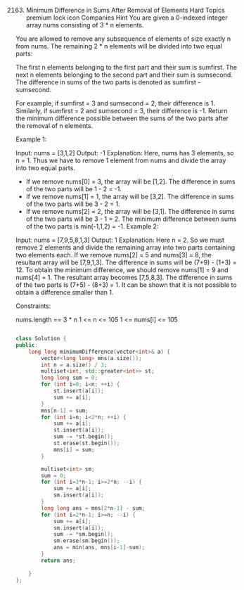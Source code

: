 2163. Minimum Difference in Sums After Removal of Elements
Hard
Topics
premium lock icon
Companies
Hint
You are given a 0-indexed integer array nums consisting of 3 * n elements.

You are allowed to remove any subsequence of elements of size exactly n from nums. The remaining 2 * n elements will be divided into two equal parts:

The first n elements belonging to the first part and their sum is sumfirst.
The next n elements belonging to the second part and their sum is sumsecond.
The difference in sums of the two parts is denoted as sumfirst - sumsecond.

For example, if sumfirst = 3 and sumsecond = 2, their difference is 1.
Similarly, if sumfirst = 2 and sumsecond = 3, their difference is -1.
Return the minimum difference possible between the sums of the two parts after the removal of n elements.

 

Example 1:

Input: nums = [3,1,2]
Output: -1
Explanation: Here, nums has 3 elements, so n = 1. 
Thus we have to remove 1 element from nums and divide the array into two equal parts.
- If we remove nums[0] = 3, the array will be [1,2]. The difference in sums of the two parts will be 1 - 2 = -1.
- If we remove nums[1] = 1, the array will be [3,2]. The difference in sums of the two parts will be 3 - 2 = 1.
- If we remove nums[2] = 2, the array will be [3,1]. The difference in sums of the two parts will be 3 - 1 = 2.
The minimum difference between sums of the two parts is min(-1,1,2) = -1. 
Example 2:

Input: nums = [7,9,5,8,1,3]
Output: 1
Explanation: Here n = 2. So we must remove 2 elements and divide the remaining array into two parts containing two elements each.
If we remove nums[2] = 5 and nums[3] = 8, the resultant array will be [7,9,1,3]. The difference in sums will be (7+9) - (1+3) = 12.
To obtain the minimum difference, we should remove nums[1] = 9 and nums[4] = 1. The resultant array becomes [7,5,8,3]. The difference in sums of the two parts is (7+5) - (8+3) = 1.
It can be shown that it is not possible to obtain a difference smaller than 1.
 

Constraints:

nums.length == 3 * n
1 <= n <= 105
1 <= nums[i] <= 105

```cpp

class Solution {
public:
    long long minimumDifference(vector<int>& a) {
        vector<long long> mns(a.size());
        int n = a.size() / 3;
        multiset<int, std::greater<int>> st;
        long long sum = 0;
        for (int i=0; i<n; ++i) {
            st.insert(a[i]);
            sum += a[i];
        }
        mns[n-1] = sum;
        for (int i=n; i<2*n; ++i) {
            sum += a[i];
            st.insert(a[i]);
            sum -= *st.begin();
            st.erase(st.begin());
            mns[i] = sum;
        }

        multiset<int> sm;
        sum = 0;
        for (int i=3*n-1; i>=2*n; --i) {
            sum += a[i];
            sm.insert(a[i]);
        }
        long long ans = mns[2*n-1] - sum;
        for (int i=2*n-1; i>=n; --i) {
            sum += a[i];
            sm.insert(a[i]);
            sum -= *sm.begin();
            sm.erase(sm.begin());
            ans = min(ans, mns[i-1]-sum);
        }
        return ans;
        
    }
};

```
